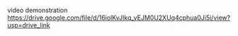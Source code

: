 video demonstration
https://drive.google.com/file/d/16iolKvJIkq_yEJM0U2XUq4cphua0Ji5i/view?usp=drive_link
